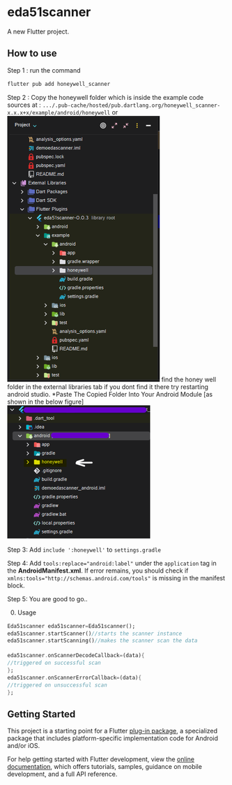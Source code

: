 # eda51scanner

A new Flutter project.
## How to use
Step 1 : run the command 
```bash
flutter pub add honeywell_scanner
```
Step 2 : Copy the honeywell folder which is inside the example code sources at :
`.../.pub-cache/hosted/pub.dartlang.org/honeywell_scanner-x.x.x+x/example/android/honeywell`
or 
![img.png](img.png)
find the honey well folder in the external libraries tab if you dont find it there try restarting android studio.
*Paste The Copied Folder Into Your Android Module [as shown in the below figure]
![img_1.png](img_1.png)

Step 3: 
Add `include ':honeywell'` to `settings.gradle`

Step 4:
Add `tools:replace="android:label"` under the `application` tag in the **AndroidManifest.xml**.
If error remains, you should check if `xmlns:tools="http://schemas.android.com/tools"` is missing in the manifest block.

Step 5:
You are good to go..

0. Usage
```dart
Eda51scanner eda51scanner=Eda51scanner();
eda51scanner.startScanner()//starts the scanner instance
eda51scanner.startScanning()//makes the scanner scan the data

eda51scanner.onScannerDecodeCallback=(data){
//triggered on successful scan
};
eda51scanner.onScannerErrorCallback=(data){
//triggered on unsuccessful scan
};
```
## Getting Started

This project is a starting point for a Flutter
[plug-in package](https://flutter.dev/developing-packages/),
a specialized package that includes platform-specific implementation code for
Android and/or iOS.

For help getting started with Flutter development, view the
[online documentation](https://flutter.dev/docs), which offers tutorials,
samples, guidance on mobile development, and a full API reference.

